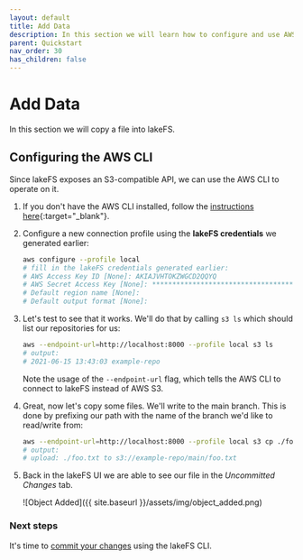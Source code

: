 ```yaml
---
layout: default 
title: Add Data
description: In this section we will learn how to configure and use AWS CLI to manage data with the lakeFS Server.
parent: Quickstart
nav_order: 30
has_children: false
---
```


# Add Data

In this section we will copy a file into lakeFS.

## Configuring the AWS CLI

Since lakeFS exposes an S3-compatible API, we can use the AWS CLI to operate on it.

1. If you don't have the AWS CLI installed, follow the [instructions here](https://docs.aws.amazon.com/cli/latest/userguide/cli-chap-install.html){:target="_blank"}.
1. Configure a new connection profile using the **lakeFS credentials** we generated earlier:

   ```bash
   aws configure --profile local
   # fill in the lakeFS credentials generated earlier:
   # AWS Access Key ID [None]: AKIAJVHTOKZWGCD2QQYQ
   # AWS Secret Access Key [None]: ****************************************
   # Default region name [None]:
   # Default output format [None]:
   ```

1. Let's test to see that it works. We'll do that by calling `s3 ls` which should list our repositories for us:
   
   ```bash
   aws --endpoint-url=http://localhost:8000 --profile local s3 ls
   # output:
   # 2021-06-15 13:43:03 example-repo
   ```
   Note the usage of the `--endpoint-url` flag, which tells the AWS CLI to connect to lakeFS instead of AWS S3.

1. Great, now let's copy some files. We'll write to the main branch. This is done by prefixing our path with the name of the branch we'd like to read/write from:

   ```bash
   aws --endpoint-url=http://localhost:8000 --profile local s3 cp ./foo.txt s3://example-repo/main/
   # output:
   # upload: ./foo.txt to s3://example-repo/main/foo.txt
   ```

1. Back in the lakeFS UI we are able to see our file in the *Uncommitted Changes* tab.

   ![Object Added]({{ site.baseurl }}/assets/img/object_added.png)

### Next steps

It's time to [commit your changes](first_commit.md) using the lakeFS CLI.
